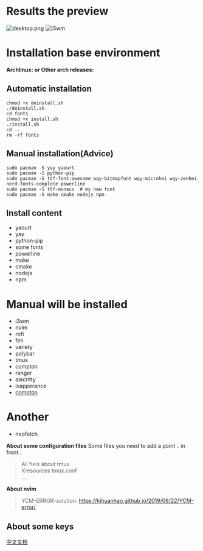 # Results the preview

![desktop.png](https://cdn.jsdelivr.net/gh/kjhuanhao/dotfiles/.img/desktop.png)
![i3wm](https://cdn.jsdelivr.net/gh/kjhuanhao/dotfiles/.img/i3.png)



# Installation base environment
**Archlinux: or Other arch releases:**

## Automatic installation
```shell
chmod +x deinstall.sh
./deinstall.sh
cd fonts
chmod +x install.sh
./install.sh
cd ..
rm -rf fonts
```
## Manual installation(Advice)
```shell
sudo pacman -S yay yaourt 
sudo pacman -S python-pip
sudo pacman -S ttf-font-awesome wqy-bitmapfont wqy-microhei wqy-zenhei nerd-fonts-complete powerline
sudo pacman -S ttf-monaco  # my new font
sudo pacman -S make cmake nodejs npm
```

## Install content
- yaourt
- yay
- python-pip
- some fonts
- powerline 
- make
- cmake 
- nodejs
- npm

# Manual will be installed

- i3wm
- nvim
- rofi
- feh
- variety
- polybar
- tmux
- compton
- ranger
- alacritty
- lxapperance
- [compton](https://github.com/kjhuanhao/compton)

# Another
- neofetch

**About some configuration files**
Some files you need to add a point `.` in front .
> All fiels about tmux
> <br>
> Xresources
> tmux.conf
> <br>
> ...

**About nvim**
> YCM-ERROR-solution: https://kjhuanhao.github.io/2019/08/22/YCM-error/

## About some keys
[中文文档](ch_readme.md)
